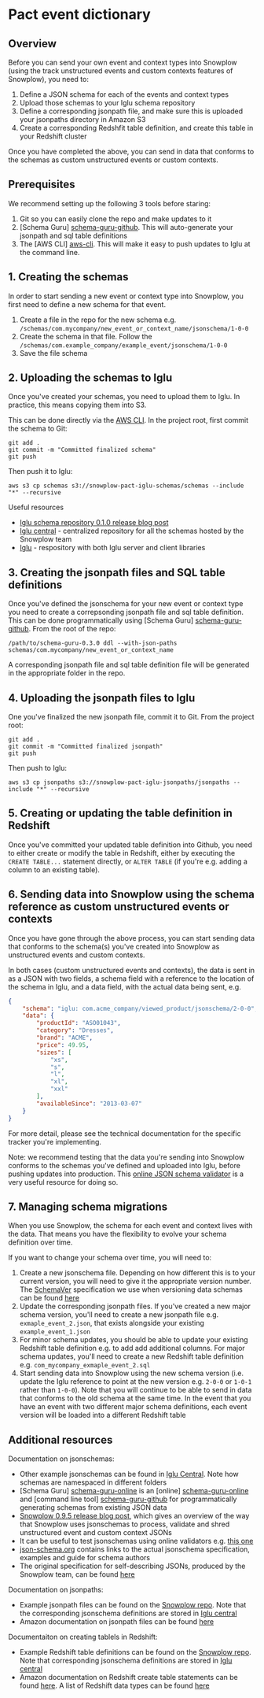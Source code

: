 # Pact event dictionary

## Overview

Before you can send your own event and context types into Snowplow (using the track unstructured events and custom contexts features of Snowplow), you need to:

1. Define a JSON schema for each of the events and context types
2. Upload those schemas to your Iglu schema repository
3. Define a corresponding jsonpath file, and make sure this is uploaded your jsonpaths directory in Amazon S3
4. Create a corresponding Redshfit table definition, and create this table in your Redshift cluster

Once you have completed the above, you can send in data that conforms to the schemas as custom unstructured events or custom contexts.

## Prerequisites

We recommend setting up the following 3 tools before staring:

1. Git so you can easily clone the repo and make updates to it
2. [Schema Guru] [schema-guru-github]. This will auto-generate your jsonpath and sql table definitions
3. The [AWS CLI] [aws-cli]. This will make it easy to push updates to Iglu at the command line.


## 1. Creating the schemas

In order to start sending a new event or context type into Snowplow, you first need to define a new schema for that event.

1. Create a file in the repo for the new schema e.g. `/schemas/com.mycompany/new_event_or_context_name/jsonschema/1-0-0`
2. Create the schema in that file. Follow the `/schemas/com.example_company/example_event/jsonschema/1-0-0`
3. Save the file schema



## 2. Uploading the schemas to Iglu

Once you've created your schemas, you need to upload them to Iglu. In practice, this means copying them into S3.

This can be done directly via the [AWS CLI](http://aws.amazon.com/cli/). In the project root, first commit the schema to Git:

```
git add .
git commit -m "Committed finalized schema"
git push
```

Then push it to Iglu:

```
aws s3 cp schemas s3://snowplow-pact-iglu-schemas/schemas --include "*" --recursive
```

Useful resources

* [Iglu schema repository 0.1.0 release blog post](http://snowplowanalytics.com/blog/2014/07/01/iglu-schema-repository-released/)
* [Iglu central](https://github.com/snowplow/iglu-central) - centralized repository for all the schemas hosted by the Snowplow team
* [Iglu](https://github.com/snowplow/iglu) - respository with both Iglu server and client libraries


## 3. Creating the jsonpath files and SQL table definitions

Once you've defined the jsonschema for your new event or context type you need to create a correpsonding jsonpath file and sql table definition. This can be done programmatically using [Schema Guru] [schema-guru-github]. From the root of the repo:

```
/path/to/schema-guru-0.3.0 ddl --with-json-paths schemas/com.mycompany/new_event_or_context_name
```

A corresponding jsonpath file and sql table definition file will be generated in the appropriate folder in the repo.

## 4. Uploading the jsonpath files to Iglu

One you've finalized the new jsonpath file, commit it to Git. From the project root:

```
git add .
git commit -m "Committed finalized jsonpath"
git push
```

Then push to Iglu:

```
aws s3 cp jsonpaths s3://snowplow-pact-iglu-jsonpaths/jsonpaths --include "*" --recursive
```

## 5. Creating or updating the table definition in Redshift

Once you've committed your updated table definition into Github, you need to either create or modify the table in Redshift, either by executing the `CREATE TABLE...` statement directly, or `ALTER TABLE` (if you're e.g. adding a column to an existing table).


## 6. Sending data into Snowplow using the schema reference as custom unstructured events or contexts

Once you have gone through the above process, you can start sending data that conforms to the schema(s) you've created into Snowplow as unstructured events and custom contexts.

In both cases (custom unstructured events and contexts), the data is sent in as a JSON with two fields, a schema field with a reference to the location of the schema in Iglu, and a data field, with the actual data being sent, e.g.

```json
{
    "schema": "iglu: com.acme_company/viewed_product/jsonschema/2-0-0",
    "data": {
        "productId": "ASO01043",
        "category": "Dresses",
        "brand": "ACME",
        "price": 49.95,
        "sizes": [
            "xs",
            "s",
            "l",
            "xl",
            "xxl"
        ],
        "availableSince": "2013-03-07"
    }
}
```

For more detail, please see the technical documentation for the specific tracker you're implementing.

Note: we recommend testing that the data you're sending into Snowplow conforms to the schemas you've defined and uploaded into Iglu, before pushing updates into production. This [online JSON schema validator](http://jsonschemalint.com/draft4/) is a very useful resource for doing so.

## 7. Managing schema migrations

When you use Snowplow, the schema for each event and context lives with the data. That means you have the flexibility to evolve your schema definition over time.

If you want to change your schema over time, you will need to:

1. Create a new jsonschema file. Depending on how different this is to your current version, you will need to give it the appropriate version number. The [SchemaVer][schema-ver] specification we use when versioning data schemas can be found [here][schema-ver]
2. Update the corresponding jsonpath files. If you've created a new major schema version, you'll need to create a new jsonpath file e.g. `exmaple_event_2.json`, that exists alongside your existing `example_event_1.json`
3. For minor schema updates, you should be able to update your existing Redshift table definition e.g. to add add additional columns. For major schema updates, you'll need to create a new Redshift table definition e.g. `com_mycompany_exmaple_event_2.sql`
4. Start sending data into Snowplow using the new schema version (i.e. update the Iglu reference to point at the new version e.g. `2-0-0` or `1-0-1` rather than `1-0-0`). Note that you will continue to be able to send in data that conforms to the old schema at the same time. In the event that you have an event with two different major schema definitions, each event version will be loaded into a different Redshift table

## Additional resources

Documentation on jsonschemas:

* Other example jsonschemas can be found in [Iglu Central](https://github.com/snowplow/iglu-central/tree/master/schemas). Note how schemas are namespaced in different folders
* [Schema Guru] [schema-guru-online] is an [online] [schema-guru-online] and [command line tool] [schema-guru-github] for programmatically generating schemas from existing JSON data
* [Snowplow 0.9.5 release blog post](http://snowplowanalytics.com/blog/2014/07/09/snowplow-0.9.5-released-with-json-validation-shredding/), which gives an overview of the way that Snowplow uses jsonschemas to process, validate and shred unstructured event and custom context JSONs
* It can be useful to test jsonschemas using online validators e.g. [this one](http://jsonschemalint.com/draft4/)
* [json-schema.org](http://json-schema.org/) contains links to the actual jsonschema specification, examples and guide for schema authors
* The original specification for self-describing JSONs, produced by the Snowplow team, can be found [here](http://snowplowanalytics.com/blog/2014/05/15/introducing-self-describing-jsons/)

Documentation on jsonpaths:

* Example jsonpath files can be found on the [Snowplow repo](https://github.com/snowplow/snowplow/tree/master/4-storage/redshift-storage/jsonpaths). Note that the corresponding jsonschema definitions are stored in [Iglu central](https://github.com/snowplow/iglu-central/tree/master/schemas)
* Amazon documentation on jsonpath files can be found [here](http://docs.aws.amazon.com/redshift/latest/dg/copy-usage_notes-copy-from-json.html)

Documentaiton on creating tablels in Redshift:

* Example Redshift table definitions can be found on the [Snowplow repo](https://github.com/snowplow/snowplow/tree/master/4-storage/redshift-storage/sql). Note that corresponding jsonschema definitions are stored in [Iglu central](https://github.com/snowplow/iglu-central/tree/master/schemas)
* Amazon documentation on Redshift create table statements can be found [here](http://docs.aws.amazon.com/redshift/latest/dg/r_CREATE_TABLE_NEW.html). A list of Redshift data types can be found [here](http://docs.aws.amazon.com/redshift/latest/dg/c_Supported_data_types.html)

[schema-guru-online]: http://schemaguru.snowplowanalytics.com/
[schema-guru-github]: https://github.com/snowplow/schema-guru?_sp=44dbe9a530cc476d.1436355830779
[aws-cli]: https://aws.amazon.com/cli/
[schema-ver]: http://snowplowanalytics.com/blog/2014/05/13/introducing-schemaver-for-semantic-versioning-of-schemas/
